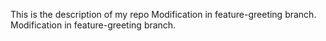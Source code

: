 This is the description of my repo
Modification in feature-greeting branch.
Modification in feature-greeting branch.
